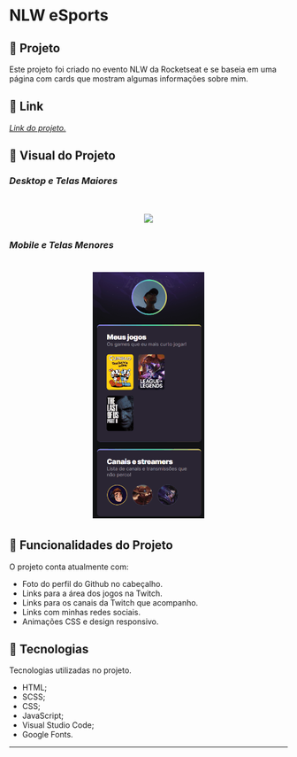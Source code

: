 # **NLW eSports**

## :triangular_ruler: **Projeto**
Este projeto foi criado no evento NLW da Rocketseat e se baseia em uma página com cards que mostram algumas informações sobre mim.

## :link: **Link**
*[Link do projeto.](https://davsilvam.github.io/nlw-esports-explorer/)*

## :art: **Visual do Projeto**
### *Desktop e Telas Maiores*
<h1 align="center">
    <img src="assets/desktop.gif" style="width: 70%">
</h1>

### *Mobile e Telas Menores*
<h1 align="center">
    <img src="assets/mobile.gif" style="width: 40%;">
</h1>

## :rocket: **Funcionalidades do Projeto**
O projeto conta atualmente com:
* Foto do perfil do Github no cabeçalho.
* Links para a área dos jogos na Twitch.
* Links para os canais da Twitch que acompanho.
* Links com minhas redes sociais.
* Animações CSS e design responsivo.

## :wrench: **Tecnologias**
Tecnologias utilizadas no projeto.
* HTML;
* SCSS;
* CSS;
* JavaScript;
* Visual Studio Code;
* Google Fonts.

---

